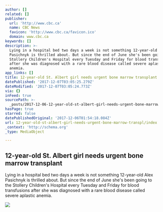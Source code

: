 ```yaml
---
author: []
related: []
publisher:
  url: 'http://www.cbc.ca'
  name: CBC News
  favicon: 'http://www.cbc.ca/favicon.ico'
  domain: www.cbc.ca
keywords: []
description: >-
  Lying in a hospital bed two days a week is not something 12-year-old Alex
  Pasichnyk is thrilled about. But since the end of June she's been going to the
  Stollery Children's Hospital every Tuesday and Friday for blood transfusions
  after she was diagnosed with a rare blood disease called severe aplastic
  anemia.
app_links: []
title: 12-year-old St. Albert girl needs urgent bone marrow transplant
datePublished: '2017-12-07T03:05:25.279Z'
dateModified: '2017-12-07T03:05:24.773Z'
via: {}
inFeed: true
sourcePath: >-
  _posts/2017-12-06-12-year-old-st-albert-girl-needs-urgent-bone-marrow-transpl.md
hasPage: true
starred: false
datePublishedOriginal: '2017-12-06T01:54:18.084Z'
url: 12-year-old-st-albert-girl-needs-urgent-bone-marrow-transpl/index.html
_context: 'http://schema.org'
_type: MediaObject

---
```

<article style=""><h1>12-year-old St. Albert girl needs urgent bone marrow transplant</h1><p>Lying in a hospital bed two days a week is not something 12-year-old Alex Pasichnyk is thrilled about. But since the end of June she's been going to the Stollery Children's Hospital every Tuesday and Friday for blood transfusions after she was diagnosed with a rare blood disease called severe aplastic anemia.</p><img src="https://i.cbc.ca/1.4408445.1510966887!/fileImage/httpImage/image.jpg_gen/derivatives/16x9_1180/12-year-old-alex-pasichnyk-needs-two-blood-transfustions-weekly-to-survive.jpg" /></article>